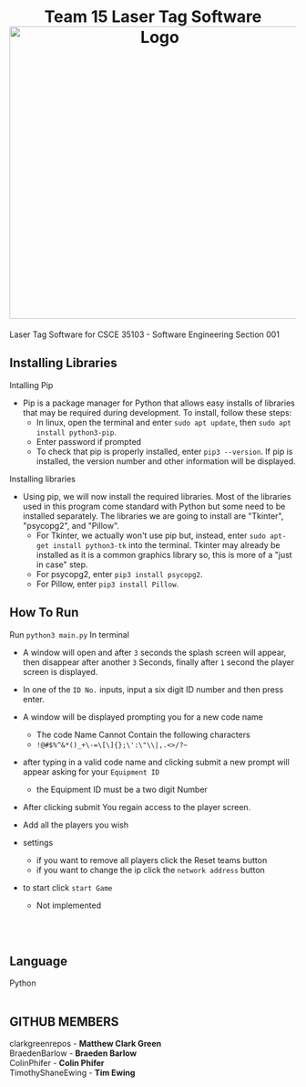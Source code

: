 <h1 align="center">Team 15 Laser Tag Software<br />
<div align="center">
<a href="https://github.com/clarkgreenrepos/T15-LaserTag">
<img src="https://raw.githubusercontent.com/clarkgreenrepos/T15-LaserTag/refs/heads/main/img/photon_logo.png" title="Logo" style="max-width:100%" width="512" /></a>
</div></h1>
Laser Tag Software for CSCE 35103 - Software Engineering Section 001

## Installing Libraries<br/>
Intalling Pip<br/>
- Pip is a package manager for Python that allows easy installs of libraries that may be required during development. To install, follow these steps:<br/>
	- In linux, open the terminal and enter `sudo apt update`, then `sudo apt install python3-pip`.
	- Enter password if prompted
	- To check that pip is properly installed, enter `pip3 --version`. If pip is installed, the version number and other information will be displayed.

Installing libraries<br/>
- Using pip, we will now install the required libraries. Most of the libraries used in this program come standard with Python but some need to be installed separately. The libraries we are going to install are "Tkinter", "psycopg2", and "Pillow".
	- For Tkinter, we actually won't use pip but, instead, enter `sudo apt-get install python3-tk` into the terminal. Tkinter may already be installed as it is a common graphics library so, this is more of a "just in case" step.
	- For psycopg2, enter `pip3 install psycopg2`.
	- For Pillow, enter `pip3 install Pillow`.

## How To Run<br/>
Run `python3 main.py` In terminal<br/>
- A window will open and after `3` seconds the splash screen will appear, then disappear after another `3` Seconds, finally after `1` second the player screen is displayed.<br/>

- In one of the `ID No.` inputs, input a six digit ID number and then press enter.<br/>
- A window will be displayed prompting you for a new code name<br/> 
	- The code Name Cannot Contain the following characters 
	- `!@#$%^&*()_+\-=\[\]{};\':\"\\|,.<>/?~` 
- after typing in a valid code name and clicking submit a new prompt will appear asking for your `Equipment ID`
	- the Equipment ID must be a two digit Number
- After clicking submit You regain access to the player screen.
- Add all the players you wish
- settings
	- if you want to remove all players click the Reset teams button
	- if you want to change the ip click the `network address` button
- to start click `start Game`
	- Not implemented
 
<br/><br/>

## Language<br/>
Python<br/><br/>



## GITHUB MEMBERS<br/>
clarkgreenrepos - **Matthew Clark Green** <br/>
BraedenBarlow - **Braeden Barlow**<br/>
ColinPhifer - **Colin Phifer**<br/>
TimothyShaneEwing - **Tim Ewing**<br/>